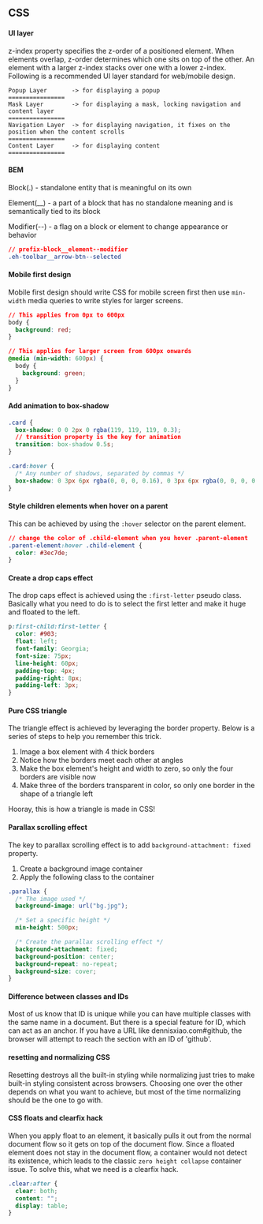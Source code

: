 ## CSS

#### UI layer

z-index property specifies the z-order of a positioned element. When elements overlap, z-order determines which one sits on top of the other. An element with a larger z-index stacks over one with a lower z-index. Following is a recommended UI layer standard for web/mobile design.

```
Popup Layer       -> for displaying a popup
================
Mask Layer        -> for displaying a mask, locking navigation and content layer
================
Navigation Layer  -> for displaying navigation, it fixes on the position when the content scrolls
================
Content Layer     -> for displaying content
================
```

#### BEM

Block(.) - standalone entity that is meaningful on its own

Element(__) - a part of a block that has no standalone meaning and is semantically tied to its block

Modifier(--) - a flag on a block or element to change appearance or behavior

```css
// prefix-block__element--modifier
.eh-toolbar__arrow-btn--selected
```

#### Mobile first design

Mobile first design should write CSS for mobile screen first then use `min-width` media queries to write styles for larger screens.

```css
// This applies from 0px to 600px
body {
  background: red;
}

// This applies for larger screen from 600px onwards
@media (min-width: 600px) {
  body {
    background: green;
  }
}
```

#### Add animation to box-shadow

```css
.card {
  box-shadow: 0 0 2px 0 rgba(119, 119, 119, 0.3);
  // transition property is the key for animation
  transition: box-shadow 0.5s;
}

.card:hover {
  /* Any number of shadows, separated by commas */
  box-shadow: 0 3px 6px rgba(0, 0, 0, 0.16), 0 3px 6px rgba(0, 0, 0, 0.23);
}
```

#### Style children elements when hover on a parent

This can be achieved by using the `:hover` selector on the parent element.

```css
// change the color of .child-element when you hover .parent-element
.parent-element:hover .child-element {
  color: #3ec7de;
}
```

#### Create a drop caps effect

The drop caps effect is achieved using the `:first-letter` pseudo class. Basically what you need to do is to select the first letter and make it huge and floated to the left.

```css
p:first-child:first-letter {
  color: #903;
  float: left;
  font-family: Georgia;
  font-size: 75px;
  line-height: 60px;
  padding-top: 4px;
  padding-right: 8px;
  padding-left: 3px;
}
```

#### Pure CSS triangle

The triangle effect is achieved by leveraging the border property. Below is a series of steps to help you remember this trick.

1. Image a box element with 4 thick borders
2. Notice how the borders meet each other at angles
3. Make the box element's height and width to zero, so only the four borders are visible now
4. Make three of the borders transparent in color, so only one border in the shape of a triangle left

Hooray, this is how a triangle is made in CSS!

#### Parallax scrolling effect

The key to parallax scrolling effect is to add `background-attachment: fixed` property.

1. Create a background image container
2. Apply the following class to the container

```css
.parallax {
  /* The image used */
  background-image: url("bg.jpg");

  /* Set a specific height */
  min-height: 500px; 

  /* Create the parallax scrolling effect */
  background-attachment: fixed;
  background-position: center;
  background-repeat: no-repeat;
  background-size: cover;
}
```

#### Difference between classes and IDs

Most of us know that ID is unique while you can have multiple classes with the same name in a document. But there is a special feature for ID, which can act as an anchor. If you have a URL like dennisxiao.com#github, the browser will attempt to reach the section with an ID of 'github'.

#### resetting and normalizing CSS

Resetting destroys all the built-in styling while normalizing just tries to make built-in styling consistent across browsers. Choosing one over the other depends on what you want to achieve, but most of the time normalizing should be the one to go with.

#### CSS floats and clearfix hack

When you apply float to an element, it basically pulls it out from the normal document flow so it gets on top of the document flow. Since a floated element does not stay in the document flow, a container would not detect its existence, which leads to the classic `zero height collapse` container issue. To solve this, what we need is a clearfix hack.

```css
.clear:after {
  clear: both;
  content: "";
  display: table;
}
```
